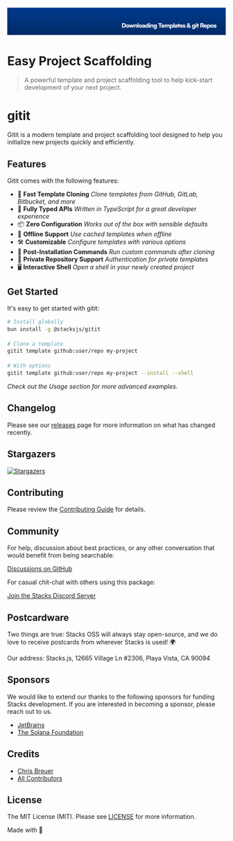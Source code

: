 <p align="center"><img src="https://github.com/stacksjs/gitit/blob/main/.github/art/cover.jpg?raw=true" alt="Social Card of this repo"></p>

# Easy Project Scaffolding

> A powerful template and project scaffolding tool to help kick-start development of your next project.

# gitit

Gitit is a modern template and project scaffolding tool designed to help you initialize new projects quickly and efficiently.

## Features

Gitit comes with the following features:

- 🚀 **Fast Template Cloning** _Clone templates from GitHub, GitLab, Bitbucket, and more_
- 💪 **Fully Typed APIs** _Written in TypeScript for a great developer experience_
- 📦 **Zero Configuration** _Works out of the box with sensible defaults_
- 🔄 **Offline Support** _Use cached templates when offline_
- 🛠️ **Customizable** _Configure templates with various options_
- 🧩 **Post-Installation Commands** _Run custom commands after cloning_
- 🔑 **Private Repository Support** _Authentication for private templates_
- 🖥️ **Interactive Shell** _Open a shell in your newly created project_

## Get Started

It's easy to get started with gitit:

```bash
# Install globally
bun install -g @stacksjs/gitit

# Clone a template
gitit template github:user/repo my-project

# With options
gitit template github:user/repo my-project --install --shell
```

_Check out the Usage section for more advanced examples._

## Changelog

Please see our [releases](https://github.com/stacksjs/gitit/releases) page for more information on what has changed recently.

## Stargazers

[![Stargazers](https://starchart.cc/stacksjs/gitit.svg?variant=adaptive)](https://starchart.cc/stacksjs/gitit)

## Contributing

Please review the [Contributing Guide](https://github.com/stacksjs/contributing) for details.

## Community

For help, discussion about best practices, or any other conversation that would benefit from being searchable:

[Discussions on GitHub](https://github.com/stacksjs/gitit/discussions)

For casual chit-chat with others using this package:

[Join the Stacks Discord Server](https://discord.gg/stacksjs)

## Postcardware

Two things are true: Stacks OSS will always stay open-source, and we do love to receive postcards from wherever Stacks is used! 🌍

Our address: Stacks.js, 12665 Village Ln #2306, Playa Vista, CA 90094

## Sponsors

We would like to extend our thanks to the following sponsors for funding Stacks development. If you are interested in becoming a sponsor, please reach out to us.

- [JetBrains](https://www.jetbrains.com/)
- [The Solana Foundation](https://solana.com/)

## Credits

- [Chris Breuer](https://github.com/chrisbbreuer)
- [All Contributors](https://github.com/stacksjs/gitit/graphs/contributors)

## License

The MIT License (MIT). Please see [LICENSE](https://github.com/stacksjs/gitit/tree/main/LICENSE.md) for more information.

Made with 💙

<!-- Badges -->

<!-- [codecov-src]: https://img.shields.io/codecov/c/gh/stacksjs/rpx/main?style=flat-square
[codecov-href]: https://codecov.io/gh/stacksjs/rpx -->
